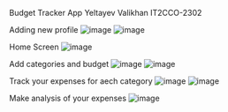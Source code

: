 Budget Tracker App
Yeltayev Valikhan 
IT2CCO-2302


Adding new profile
![image](https://github.com/user-attachments/assets/bf69d987-2f7a-4307-916f-00340e6dbbe3)
![image](https://github.com/user-attachments/assets/e52465af-a405-4218-9d93-1e7730b22749)

Home Screen
![image](https://github.com/user-attachments/assets/f9157b44-9eaf-4335-98b0-ea5f3baac886)

Add categories and budget
![image](https://github.com/user-attachments/assets/cbbf899c-d3c3-4d54-a215-384502e1774a)
![image](https://github.com/user-attachments/assets/293cbdd3-252e-43c4-aa60-d75255d96180)

Track your expenses for aech category
![image](https://github.com/user-attachments/assets/dd69b9b9-6163-4fec-927c-d350ffc24416)
![image](https://github.com/user-attachments/assets/17d7c3b6-cb69-435e-ae71-49ea6ec24f48)

Make analysis of your expenses
![image](https://github.com/user-attachments/assets/f626c08c-0251-46f9-bb70-32239f889241)
